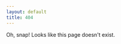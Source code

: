 ```yaml
---
layout: default
title: 404
---
```


<text-xs>Oh, snap! Looks like this page doesn't exist.</text-xs>
